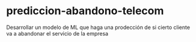 # prediccion-abandono-telecom
Desarrollar un modelo de ML que haga una prodección de si cierto cliente va a abandonar el servicio de la empresa
